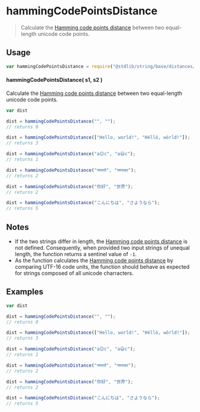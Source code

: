 <!--

@license Apache-2.0

Copyright (c) 2024 The Stdlib Authors.

Licensed under the Apache License, Version 2.0 (the "License");
you may not use this file except in compliance with the License.
You may obtain a copy of the License at

   http://www.apache.org/licenses/LICENSE-2.0

Unless required by applicable law or agreed to in writing, software
distributed under the License is distributed on an "AS IS" BASIS,
WITHOUT WARRANTIES OR CONDITIONS OF ANY KIND, either express or implied.
See the License for the specific language governing permissions and
limitations under the License.

-->

# hammingCodePointsDistance

> Calculate the [Hamming code points distance][hamming-distance] between two equal-length unicode code points.

<!-- Package usage documentation. -->

<section class="usage">

## Usage

```javascript
var hammingCodePointsDistance = require("@stdlib/string/base/distances/hamming-code-points");
```

#### hammingCodePointsDistance( s1, s2 )

Calculate the [Hamming code points distance][hamming-distance] between two equal-length unicode code points.

```javascript
var dist

dist = hammingCodePointsDistance("", "");
// returns 0

dist = hammingCodePointsDistance(["Hello, world!", "Héllö, wörld!"]);
// returns 3

dist = hammingCodePointsDistance("a😊c", "a😃c");
// returns 1

dist = hammingCodePointsDistance("नमस्ते", "नमस्का");
// returns 2

dist = hammingCodePointsDistance("你好", "世界");
// returns 2

dist = hammingCodePointsDistance("こんにちは", "さようなら");
// returns 5
```

</section>

<!-- /.usage -->

<!-- Package notes. Make sure to keep an empty line after the `section` element and another before the `/section` close. -->

<section class="notes">

## Notes

- If the two strings differ in length, the [Hamming code points distance][hamming-distance] is not defined. Consequently, when provided two input strings of unequal length, the function returns a sentinel value of `-1`.
- As the function calculates the [Hamming code points distance][hamming-distance] by comparing UTF-16 code units, the function should behave as expected for strings composed of all unicode charracters.

</section>

<!-- /.notes -->

<!-- Package usage examples. -->

<section class="examples">

## Examples

```javascript
var dist

dist = hammingCodePointsDistance("", "");
// returns 0

dist = hammingCodePointsDistance(["Hello, world!", "Héllö, wörld!"]);
// returns 3

dist = hammingCodePointsDistance("a😊c", "a😃c");
// returns 1

dist = hammingCodePointsDistance("नमस्ते", "नमस्का");
// returns 2

dist = hammingCodePointsDistance("你好", "世界");
// returns 2

dist = hammingCodePointsDistance("こんにちは", "さようなら");
// returns 5
```

</section>

<!-- /.examples -->

<!-- Section for related `stdlib` packages. Do not manually edit this section, as it is automatically populated. -->

<section class="related">

</section>

<!-- /.related -->

<!-- Section for all links. Make sure to keep an empty line after the `section` element and another before the `/section` close. -->

<section class="links">

[hamming-distance]: https://en.wikipedia.org/wiki/Hamming_distance

</section>

<!-- /.links -->
